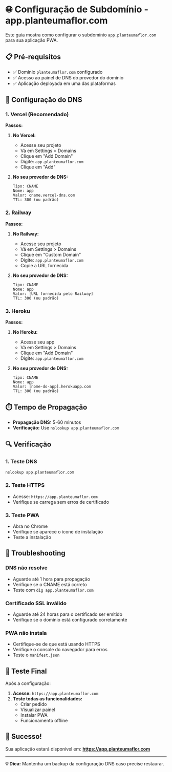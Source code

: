 # 🌐 Configuração de Subdomínio - app.planteumaflor.com

Este guia mostra como configurar o subdomínio `app.planteumaflor.com` para sua aplicação PWA.

## 📋 Pré-requisitos

- ✅ Domínio `planteumaflor.com` configurado
- ✅ Acesso ao painel de DNS do provedor do domínio
- ✅ Aplicação deployada em uma das plataformas

## 🔧 Configuração do DNS

### 1. Vercel (Recomendado)

**Passos:**

1. **No Vercel:**
   - Acesse seu projeto
   - Vá em Settings > Domains
   - Clique em "Add Domain"
   - Digite: `app.planteumaflor.com`
   - Clique em "Add"

2. **No seu provedor de DNS:**
   ```
   Tipo: CNAME
   Nome: app
   Valor: cname.vercel-dns.com
   TTL: 300 (ou padrão)
   ```

### 2. Railway

**Passos:**

1. **No Railway:**
   - Acesse seu projeto
   - Vá em Settings > Domains
   - Clique em "Custom Domain"
   - Digite: `app.planteumaflor.com`
   - Copie a URL fornecida

2. **No seu provedor de DNS:**
   ```
   Tipo: CNAME
   Nome: app
   Valor: [URL fornecida pelo Railway]
   TTL: 300 (ou padrão)
   ```

### 3. Heroku

**Passos:**

1. **No Heroku:**
   - Acesse seu app
   - Vá em Settings > Domains
   - Clique em "Add Domain"
   - Digite: `app.planteumaflor.com`

2. **No seu provedor de DNS:**
   ```
   Tipo: CNAME
   Nome: app
   Valor: [nome-do-app].herokuapp.com
   TTL: 300 (ou padrão)
   ```

## ⏱️ Tempo de Propagação

- **Propagação DNS:** 5-60 minutos
- **Verificação:** Use `nslookup app.planteumaflor.com`

## 🔍 Verificação

### 1. Teste DNS
```bash
nslookup app.planteumaflor.com
```

### 2. Teste HTTPS
- Acesse: `https://app.planteumaflor.com`
- Verifique se carrega sem erros de certificado

### 3. Teste PWA
- Abra no Chrome
- Verifique se aparece o ícone de instalação
- Teste a instalação

## 🐛 Troubleshooting

### DNS não resolve
- Aguarde até 1 hora para propagação
- Verifique se o CNAME está correto
- Teste com `dig app.planteumaflor.com`

### Certificado SSL inválido
- Aguarde até 24 horas para o certificado ser emitido
- Verifique se o domínio está configurado corretamente

### PWA não instala
- Certifique-se de que está usando HTTPS
- Verifique o console do navegador para erros
- Teste o `manifest.json`

## 📱 Teste Final

Após a configuração:

1. **Acesse:** `https://app.planteumaflor.com`
2. **Teste todas as funcionalidades:**
   - Criar pedido
   - Visualizar painel
   - Instalar PWA
   - Funcionamento offline

## 🎉 Sucesso!

Sua aplicação estará disponível em:
**https://app.planteumaflor.com**

---

**💡 Dica:** Mantenha um backup da configuração DNS caso precise restaurar.